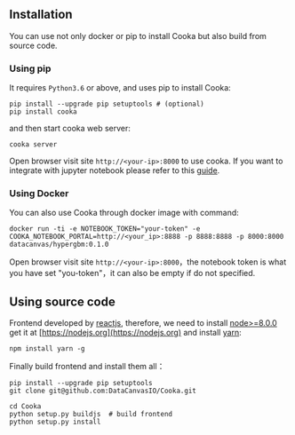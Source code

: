 ## Installation

You can use not only docker or pip to install Cooka but also build from source code.

### Using pip

It requires `Python3.6` or above, and uses pip to install Cooka:

```shell script
pip install --upgrade pip setuptools # (optional)
pip install cooka
```

and then start cooka web server:

```shell script
cooka server
```

Open browser visit site `http://<your-ip>:8000` to use cooka. If you want to integrate with jupyter notebook please refer to this [guide](configuration/intergrate_with_jupyter.md). 


### Using Docker

You can also use Cooka through docker image with command:
```shell script
docker run -ti -e NOTEBOOK_TOKEN="your-token" -e COOKA_NOTEBOOK_PORTAL=http://<your_ip>:8888 -p 8888:8888 -p 8000:8000 datacanvas/hypergbm:0.1.0
```

Open browser visit site `http://<your-ip>:8000`，the notebook token is what you have set "you-token"，it can also be empty if do not specified.


## Using source code

Frontend developed by [reactjs](https://reactjs.org), therefore, we need to install [node>=8.0.0](https://nodejs.org/en/) get it at [https://nodejs.org](https://nodejs.org) and install [yarn](https://yarnpkg.com):

```shell script
npm install yarn -g
```

Finally build frontend and install them all：
```shell script
pip install --upgrade pip setuptools
git clone git@github.com:DataCanvasIO/Cooka.git

cd Cooka
python setup.py buildjs  # build frontend
python setup.py install
```
